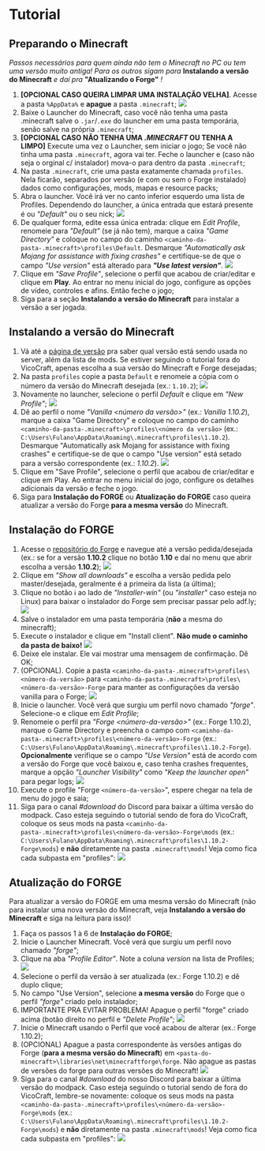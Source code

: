 # Tutorial

## Preparando o Minecraft

*Passos necessários para quem ainda não tem o Minecraft no PC ou tem uma versão muito antiga!* *Para os outros sigam para* **Instalando a versão do Minecraft** *e daí pra* **"Atualizando o Forge"** *!*

1. **[OPCIONAL CASO QUEIRA LIMPAR UMA INSTALAÇÃO VELHA]**. Acesse a pasta `%AppData%` e **apague** a pasta `.minecraft`;
![](img/tutorial/apagar_pasta.png)
2. Baixe o Launcher do Minecraft, caso você não tenha uma pasta .minecraft salve o `.jar`/`.exe` do launcher em uma pasta temporária, senão salve na própria `.minecraft`;
3. **[OPCIONAL CASO NÃO TENHA UMA *.MINECRAFT* OU TENHA A LIMPO]** Execute uma vez o Launcher, sem iniciar o jogo; Se você não tinha uma pasta `.minecraft`, agora vai ter. Feche o launcher e (caso não seja o orginal c/ instalador) mova-o para dentro da pasta `.minecraft`;
4. Na pasta `.minecraft`, crie uma pasta exatamente chamada `profiles`. Nela ficarão, separados por versão (e com ou sem o Forge instalado) dados como configurações, mods, mapas e resource packs;
5. Abra o launcher. Você irá ver no canto inferior esquerdo uma lista de Profiles. Dependendo do launcher, a única entrada que estará presente é ou *"Default"* ou o seu nick;
![](img/tutorial/launcher_1.png)
6. De qualquer forma, edite essa única entrada: clique em *Edit Profile*, renomeie para *"Default"* (se já não tem), marque a caixa *"Game Directory"* e coloque no campo do caminho `<caminho-da-pasta-.minecraft>\profiles\Default`. Desmarque *"Automatically ask Mojang for assistance with fixing crashes"* e certifique-se de que o campo *"Use version"* está alterado para ***"Use latest version"***.
![](img/tutorial/profile_default.png)
7. Clique em *"Save Profile"*, selecione o perfil que acabou de criar/editar e clique em **Play**. Ao entrar no menu inicial do jogo, configure as opções de vídeo, controles e afins. Então feche o jogo;
8. Siga para a seção **Instalando a versão do Minecraft** para instalar a versão a ser jogada.


## Instalando a versão do Minecraft

1. Vá até a [página de versão](version.md) pra saber qual versão está sendo usada no server, além da lista de mods. Se estiver seguindo o tutorial fora do VicoCraft, apenas escolha a sua versão do Minecraft e Forge desejadas;
2. Na pasta `profiles` copie a pasta `Default` e renomeie a cópia com o número da versão do Minecraft desejada (ex.: `1.10.2`);
![](img/tutorial/copiar_1.png)
3. Novamente no launcher, selecione o perfil *Default* e clique em *"New Profile"*;
![](img/tutorial/launcher_2.png)
4. Dê ao perfil o nome *"Vanilla <número da versão>"* (ex.: *Vanilla 1.10.2*), marque a caixa "Game Directory" e coloque no campo do caminho `<caminho-da-pasta-.minecraft>\profiles\<número da versão>` (ex.: `C:\Users\Fulano\AppData\Roaming\.minecraft\profiles\1.10.2`). Desmarque "Automatically ask Mojang for assistance with fixing crashes" e certifique-se de que o campo "Use version" está setado para a versão correspondente (ex.: *1.10.2*).
![](img/tutorial/profile_vanilla.png)
5. Clique em "Save Profile", selecione o perfil que acabou de criar/editar e clique em Play. Ao entrar no menu inicial do jogo, configure os detalhes adicionais da versão e feche o jogo.
6. Siga para **Instalação do FORGE** ou **Atualização do FORGE** caso queira atualizar a versão do Forge **para a mesma versão** do Minecraft.


## Instalação do FORGE

1. Acesse o [repositório do Forge](http://files.minecraftforge.net) e navegue até a versão pedida/desejada (ex.: se for a versão __1.10.2__ clique no botão __1.10__ e daí no menu que abrir escolha a versão __1.10.2__);
![](img/tutorial/site_forge_1.png)
2. Clique em *"Show all downloads"* e escolha a versão pedida pelo master/desejada, geralmente é a primeira da lista (a última);
3. Clique no botão ℹ️ ao lado de *"Installer-win"* (ou *"installer"* caso esteja no Linux) para baixar o instalador do Forge sem precisar passar pelo adf.ly;
![](img/tutorial/site_forge_2.png)
4. Salve o instalador em uma pasta temporária (**não** a mesma do minecraft);
5. Execute o instalador e clique em "Install client". **Não mude o caminho da pasta de baixo!**
![](img/tutorial/forge_setup_1.png)
6. Deixe ele instalar. Ele vai mostrar uma mensagem de confirmação. Dê OK;
7. (OPCIONAL). Copie a pasta `<caminho-da-pasta-.minecraft>\profiles\<número-da-versão>` para `<caminho-da-pasta-.minecraft>\profiles\<número-da-versão>-Forge` para manter as configurações da versão vanilla para o Forge;
![](img/tutorial/copiar_2.png)
8. Inicie o launcher. Você verá que surgiu um perfil novo chamado *"forge"*. Selecione-o e clique em *Edit Profile*;
9. Renomeie o perfil pra *"Forge <número-da-versão>"* (ex.: Forge 1.10.2), marque o Game Directory e preencha o campo com `<caminho-da-pasta-.minecraft>\profiles\<número-da-versão>-Forge` (ex.: `C:\Users\Fulano\AppData\Roaming\.minecraft\profiles\1.10.2-Forge`). **Opcionalmente** verifique se o campo *"Use Version"* está de acordo com a versão do Forge que você baixou e, caso tenha crashes frequentes, marque a opção *"Launcher Visibility"* como *"Keep the launcher open"* para pegar logs;
![](img/tutorial/profile_forge.png)
10. Execute o profile "Forge `<número-da-versão>`", espere chegar na tela de menu do jogo e saia;
11. Siga para o canal *#download* do Discord para baixar a última versão do modpack. Caso esteja seguindo o tutorial sendo de fora do VicoCraft, coloque os seus mods na pasta `<caminho-da-pasta-.minecraft>\profiles\<número-da-versão>-Forge\mods` (ex.: `C:\Users\Fulano\AppData\Roaming\.minecraft\profiles\1.10.2-Forge\mods`) e **não** diretamente na pasta `.minecraft\mods`! Veja como fica cada subpasta em "profiles":
![](img/tutorial/profiles_forge_final.png)


## Atualização do FORGE

Para atualizar a versão do FORGE em uma mesma versão do Minecraft (não para instalar uma nova versão do Minecraft, veja **Instalando a versão do Minecraft** e siga na leitura para isso)!

1. Faça os passos 1 à 6 de **Instalação do FORGE**;
2. Inicie o Launcher Minecraft. Você verá que surgiu um perfil novo chamado *"forge"*;
3. Clique na aba *"Profile Editor"*. Note a coluna *version* na lista de Profiles;
![](img/tutorial/profiles_comparision.png)
4. Selecione o perfil da versão à ser atualizada (ex.: Forge 1.10.2) e dê duplo clique;
5. No campo "Use Version", selecione **a mesma versão** do Forge que o perfil *"forge"* criado pelo instalador;
6. IMPORTANTE PRA EVITAR PROBLEMA! Apague o perfil "forge" criado acima (botão direito no perfil e *"Delete Profile"*;
![](img/tutorial/apagar_profile.png)
7. Inicie o Minecraft usando o Perfil que você acabou de alterar (ex.: Forge 1.10.2);
8. (OPCIONAL) Apague a pasta correspondente às versões antigas do Forge (**para a mesma versão do Minecraft**) em `<pasta-do-minecraft>\libraries\net\minecraftforge\forge`. Não apague as pastas de versões do forge para outras versões do Minecraft!
![](img/tutorial/qual_apagar.png)
9. Siga para o canal *#download* do nosso Discord para baixar a última versão do modpack. Caso esteja seguindo o tutorial sendo de fora do VicoCraft, lembre-se novamente: coloque os seus mods na pasta `<caminho-da-pasta-.minecraft>\profiles\<número-da-versão>-Forge\mods` (ex.: `C:\Users\Fulano\AppData\Roaming\.minecraft\profiles\1.10.2-Forge\mods`) e **não** diretamente na pasta `.minecraft\mods`! Veja como fica cada subpasta em "profiles":
![](img/tutorial/profiles_forge_final.png)